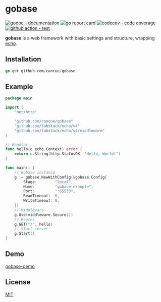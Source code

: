 # gobase

[![godoc - documentation](https://godoc.org/github.com/cancue/gobase?status.svg)](https://pkg.go.dev/github.com/cancue/gobase@v0.1.1)
[![go report card](https://goreportcard.com/badge/github.com/cancue/gobase)](https://goreportcard.com/report/github.com/cancue/gobase)
[![codecov - code coverage](https://img.shields.io/codecov/c/github/cancue/gobase.svg?style=flat-square)](https://codecov.io/gh/cancue/gobase)
[![github action - test](https://github.com/cancue/gobase/workflows/test/badge.svg)](https://github.com/cancue/gobase/actions)

**gobase** is a web framework with basic settings and structure, wrapping [echo](https://github.com/labstack/echo).

## Installation
```go
go get github.com/cancue/gobase
```

## Example
```go
package main

import (
	"net/http"

	"github.com/cancue/gobase"
	"github.com/labstack/echo/v4"
	"github.com/labstack/echo/v4/middleware"
)

// Handler
func hello(c echo.Context) error {
	return c.String(http.StatusOK, "Hello, World!")
}

func main() {
	// Gobase instance
	g := gobase.NewWithConfig(&gobase.Config{
		Stage:        "local",
		Name:         "gobase-example",
		Port:         ":65533",
		ReadTimeout:  0,
		WriteTimeout: 0,
	})
	// Middleware
	g.Use(middleware.Secure())
	// Routes
	g.GET("/", hello)
	// Start server
	g.Start()
}
```

## Demo
[gobase-demo](https://github.com/cancue/gobase-demo)

## License

[MIT](https://github.com/cancue/gobase/blob/master/LICENSE)

